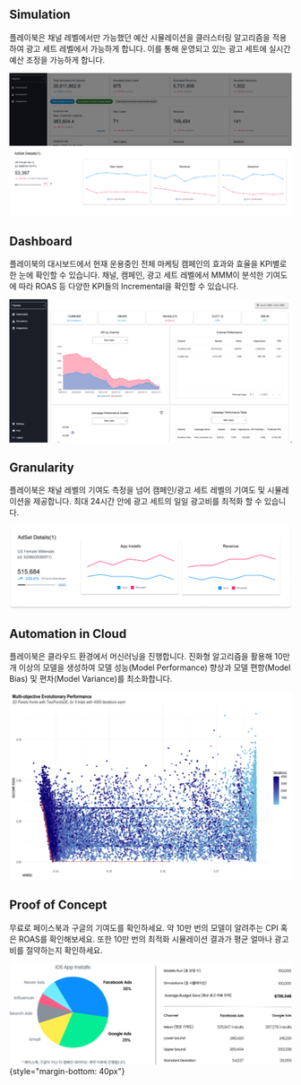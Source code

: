## Simulation

플레이북은 채널 레벨에서만 가능했던 예산 시뮬레이션을 클러스터링 알고리즘을 적용하여 광고 세트 레벨에서 가능하게 합니다. 이를 통해 운영되고 있는 광고 세트에 실시간 예산 조정을 가능하게 합니다.

![Product Image](images/PlaybookSimulation.png)

## Dashboard

플레이북의 대시보드에서 현재 운용중인 전체 마케팅 캠페인의 효과와 효율을 KPI별로 한 눈에 확인할 수 있습니다. 채널, 캠페인, 광고 세트 레벨에서 MMM이 분석한 기여도에 따라 ROAS 등 다양한 KPI들의 Incremental을 확인할 수 있습니다.

![Product Image](images/Dashboard.png)

## Granularity

플레이북은 채널 레벨의 기여도 측정을 넘어 캠페인/광고 세트 레벨의 기여도 및 시뮬레이션을 제공합니다. 최대 24시간 안에 광고 세트의 일일 광고비를 최적화 할 수 있습니다.

![Product Image](images/Granularity.png)

## Automation in Cloud

플레이북은 클라우드 환경에서 머신러닝을 진행합니다. 진화형 알고리즘을 활용해 10만개 이상의 모델을 생성하여 모델 성능(Model Performance) 향상과 모델 편향(Model Bias) 및 편차(Model Variance)를 최소화합니다.

![Product Image](images/Cloud.png)

## Proof of Concept

무료로 페이스북과 구글의 기여도를 확인하세요. 약 10만 번의 모델이 알려주는 CPI 혹은 ROAS를 확인해보세요. 또한 10만 번의 최적화 시뮬레이션 결과가 평균 얼마나 광고비를 절약하는지 확인하세요.

![Product Image](images/POC.png){style="margin-bottom: 40px"}
